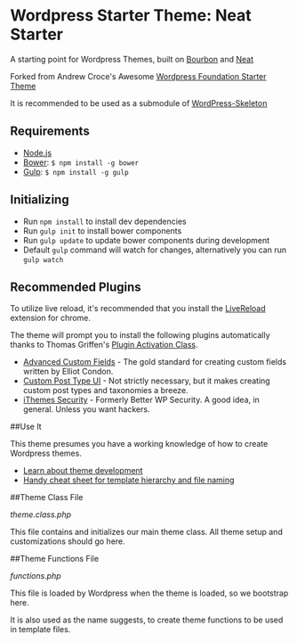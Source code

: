 # Wordpress Starter Theme: Neat Starter

A starting point for Wordpress Themes, built on [Bourbon](http://bourbon.io/) and [Neat](http://neat.bourbon.io/)

Forked from Andrew Croce's Awesome [Wordpress Foundation Starter Theme](https://bitbucket.org/andrewcroce/wordpress-foundation-starter-theme)

It is recommended to be used as a submodule of [WordPress-Skeleton](https://github.com/markjaquith/WordPress-Skeleton)

## Requirements

  * [Node.js](http://nodejs.org)
  * [Bower](http://bower.io): `$ npm install -g bower`
  * [Gulp](http://gulpjs.com/): `$ npm install -g gulp`

## Initializing

  * Run `npm install` to install dev dependencies
  * Run `gulp init` to install bower components
  * Run `gulp update` to update bower components during development
  * Default `gulp` command will watch for changes, alternatively you can run `gulp watch`

## Recommended Plugins

To utilize live reload, it's recommended that you install the [LiveReload](https://chrome.google.com/webstore/detail/livereload/jnihajbhpnppcggbcgedagnkighmdlei) extension for chrome.

The theme will prompt you to install the following plugins automatically thanks to Thomas Griffen's [Plugin Activation Class](https://github.com/thomasgriffin/TGM-Plugin-Activation).

  * [Advanced Custom Fields](http://www.advancedcustomfields.com/) - The gold standard for creating custom fields written by Elliot Condon.
  * [Custom Post Type UI](https://wordpress.org/plugins/custom-post-type-ui/) - Not strictly necessary, but it makes creating custom post types and taxonomies a breeze.
  * [iThemes Security](https://wordpress.org/plugins/better-wp-security/) - Formerly Better WP Security. A good idea, in general. Unless you want hackers.

##Use It

This theme presumes you have a working knowledge of how to create Wordpress themes.

  * [Learn about theme development](http://codex.wordpress.org/Theme_Development)
  * [Handy cheat sheet for template hierarchy and file naming](http://codex.wordpress.org/images/9/96/wp-template-hierarchy.jpg)

##Theme Class File

*theme.class.php*

This file contains and initializes our main theme class. All theme setup and customizations should go here.

##Theme Functions File

*functions.php*

This file is loaded by Wordpress when the theme is loaded, so we bootstrap here.

It is also used as the name suggests, to create theme functions to be used in template files.
